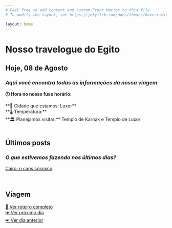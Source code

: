 ```yaml
---
# Feel free to add content and custom Front Matter to this file.
# To modify the layout, see https://jekyllrb.com/docs/themes/#overriding-theme-defaults

layout: home
---
```


<script>
    var timeDisplay = document.getElementById("time");

    function refreshTime() {
    var dateString = new Date().toLocaleString("en-US", {timeZone: "America/Sao_Paulo"});
    var formattedString = dateString.replace(", ", " - ");
    timeDisplay.innerHTML = formattedString;
    }

    setInterval(refreshTime, 1000);
</script>

# Nosso travelogue do Egito
## Hoje, 08 de Agosto
### _Aqui você encontra todas as informações da nossa viagem_

**🕙 Hora no nosso fuso horário:** 
<p id="time"></p>
**📍 Cidade que estamos: Luxor** <br/>
**🌡️ Temperatura:** <br/>
**🏛️ Planejamos visitar:** Templo de Karnak e Templo de Luxor <br/>

<br/>

## Últimos posts
### _O que estivemos fazendo nos últimos dias?_
[ Cairo: o caos cósmico ]()

<br/>

## Viagem
[ 📅 Ver roteiro completo]() <br/>
[ ⏮️ Ver próximo dia]() <br/>
[ ⏭️ Ver dia anterior]() <br/>